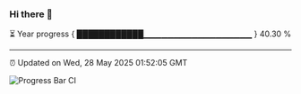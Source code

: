 ### Hi there 👋

⏳ Year progress { ████████████▁▁▁▁▁▁▁▁▁▁▁▁▁▁▁▁▁▁ } 40.30 %

---

⏰ Updated on Wed, 28 May 2025 01:52:05 GMT

![Progress Bar CI](https://github.com/liununu/liununu/workflows/Progress%20Bar%20CI/badge.svg)
